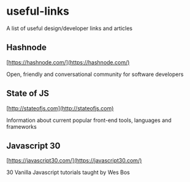 # useful-links
A list of useful design/developer links and articles

## Hashnode
[https://hashnode.com/](https://hashnode.com/)

Open, friendly and conversational community for software developers

## State of JS
[http://stateofjs.com](http://stateofjs.com)

Information about current popular front-end tools, languages and frameworks

## Javascript 30
[https://javascript30.com/](https://javascript30.com/)

30 Vanilla Javascript tutorials taught by Wes Bos